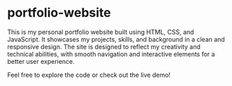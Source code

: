 # portfolio-website
This is my personal portfolio website built using HTML, CSS, and JavaScript. It showcases my projects, skills, and background in a clean and responsive design. The site is designed to reflect my creativity and technical abilities, with smooth navigation and interactive elements for a better user experience.

Feel free to explore the code or check out the live demo!
